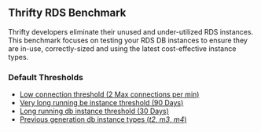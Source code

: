 ## Thrifty RDS Benchmark

Thrifty developers eliminate their unused and under-utilized RDS instances. This benchmark focuses on testing your RDS DB instances to ensure they are in-use, correctly-sized and using the latest cost-effective instance types.

### Default Thresholds

- [Low connection threshold (2 Max connections per min)](https://hub.steampipe.io/mods/turbot/aws_thrifty/queries/low_connections_rds_metrics)
- [Very long running be instance threshold (90 Days)](https://hub.steampipe.io/mods/turbot/aws_thrifty/queries/old_rds_db_instances)
- [Long running db instance threshold (30 Days)](https://hub.steampipe.io/mods/turbot/aws_thrifty/queries/old_rds_db_instances)
- [Previous generation db instance types (*t2*, *m3*, *m4*)](https://hub.steampipe.io/mods/turbot/aws_thrifty/queries/prev_gen_rds_instances)
